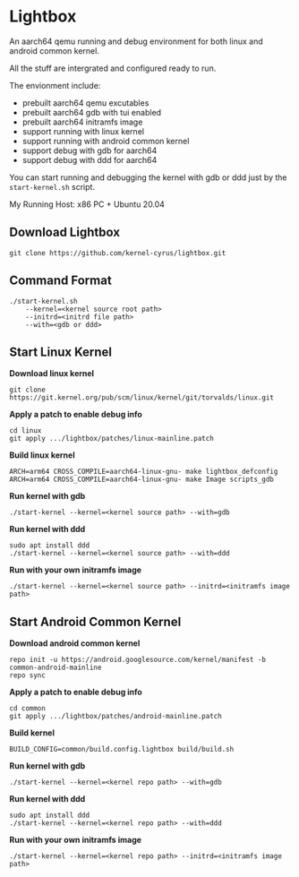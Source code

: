 Lightbox
=============================

An aarch64 qemu running and debug environment for both linux and android common kernel.

All the stuff are intergrated and configured ready to run.

The envionment include:
- prebuilt aarch64 qemu excutables
- prebuilt aarch64 gdb with tui enabled
- prebuilt aarch64 initramfs image
- support running with linux kernel
- support running with android common kernel
- support debug with gdb for aarch64
- support debug with ddd for aarch64

You can start running and debugging the kernel with gdb or ddd just by the `start-kernel.sh` script.

My Running Host: x86 PC + Ubuntu 20.04

Download Lightbox
-----------------------------

```
git clone https://github.com/kernel-cyrus/lightbox.git
```

Command Format
-----------------------------

```
./start-kernel.sh
    --kernel=<kernel source root path>
    --initrd=<initrd file path>
    --with=<gdb or ddd>
```

Start Linux Kernel
-----------------------------

**Download linux kernel**

```
git clone https://git.kernel.org/pub/scm/linux/kernel/git/torvalds/linux.git
```

**Apply a patch to enable debug info**

```
cd linux
git apply .../lightbox/patches/linux-mainline.patch
```

**Build linux kernel**

```
ARCH=arm64 CROSS_COMPILE=aarch64-linux-gnu- make lightbox_defconfig
ARCH=arm64 CROSS_COMPILE=aarch64-linux-gnu- make Image scripts_gdb
```

**Run kernel with gdb**

```
./start-kernel --kernel=<kernel source path> --with=gdb
```

**Run kernel with ddd**

```
sudo apt install ddd
./start-kernel --kernel=<kernel source path> --with=ddd
```

**Run with your own initramfs image**

```
./start-kernel --kernel=<kernel source path> --initrd=<initramfs image path>
```

Start Android Common Kernel
-----------------------------

**Download android common kernel**

```
repo init -u https://android.googlesource.com/kernel/manifest -b common-android-mainline
repo sync
```

**Apply a patch to enable debug info**

```
cd common
git apply .../lightbox/patches/android-mainline.patch
```

**Build kernel**

```
BUILD_CONFIG=common/build.config.lightbox build/build.sh
```

**Run kernel with gdb**

```
./start-kernel --kernel=<kernel repo path> --with=gdb
```

**Run kernel with ddd**

```
sudo apt install ddd
./start-kernel --kernel=<kernel repo path> --with=ddd
```

**Run with your own initramfs image**

```
./start-kernel --kernel=<kernel repo path> --initrd=<initramfs image path>
```

